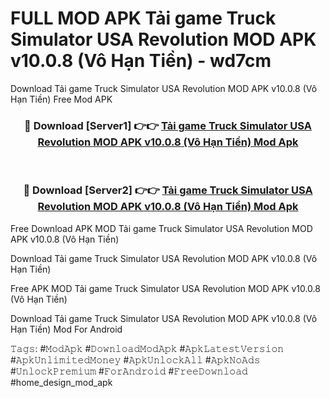 # FULL MOD APK Tải game Truck Simulator USA Revolution MOD APK v10.0.8 (Vô Hạn Tiền) - wd7cm
Download Tải game Truck Simulator USA Revolution MOD APK v10.0.8 (Vô Hạn Tiền) Free Mod APK

<div align="center">
<h3>🔴 Download [Server1] 👉👉 <a href="https://apk-comot.site?title=Tải_game_Truck_Simulator_USA_Revolution_MOD_APK_v10.0.8_(Vô_Hạn_Tiền)">Tải game Truck Simulator USA Revolution MOD APK v10.0.8 (Vô Hạn Tiền) Mod Apk</a></h3><br>

<h3>🔴 Download [Server2] 👉👉 <a href="https://apk-comot.site?title=Tải_game_Truck_Simulator_USA_Revolution_MOD_APK_v10.0.8_(Vô_Hạn_Tiền)">Tải game Truck Simulator USA Revolution MOD APK v10.0.8 (Vô Hạn Tiền) Mod Apk</a></h3>
</div>


Free Download APK MOD Tải game Truck Simulator USA Revolution MOD APK v10.0.8 (Vô Hạn Tiền)

Download Tải game Truck Simulator USA Revolution MOD APK v10.0.8 (Vô Hạn Tiền) 

Free APK MOD Tải game Truck Simulator USA Revolution MOD APK v10.0.8 (Vô Hạn Tiền) 

Download Tải game Truck Simulator USA Revolution MOD APK v10.0.8 (Vô Hạn Tiền) Mod For Android

𝚃𝚊𝚐𝚜: #𝙼𝚘𝚍𝙰𝚙𝚔 #𝙳𝚘𝚠𝚗𝚕𝚘𝚊𝚍𝙼𝚘𝚍𝙰𝚙𝚔 #𝙰𝚙𝚔𝙻𝚊𝚝𝚎𝚜𝚝𝚅𝚎𝚛𝚜𝚒𝚘𝚗 #𝙰𝚙𝚔𝚄𝚗𝚕𝚒𝚖𝚒𝚝𝚎𝚍𝙼𝚘𝚗𝚎𝚢 #𝙰𝚙𝚔𝚄𝚗𝚕𝚘𝚌𝚔𝙰𝚕𝚕 #𝙰𝚙𝚔𝙽𝚘𝙰𝚍𝚜 #𝚄𝚗𝚕𝚘𝚌𝚔𝙿𝚛𝚎𝚖𝚒𝚞𝚖 #𝙵𝚘𝚛𝙰𝚗𝚍𝚛𝚘𝚒𝚍 #𝙵𝚛𝚎𝚎𝙳𝚘𝚠𝚗𝚕𝚘𝚊𝚍 #home_design_mod_apk